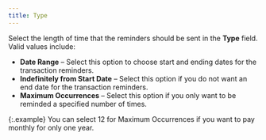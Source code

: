 ```yaml
---
title: Type
---
```



Select the length of time that the reminders should be sent  in the **Type** field. Valid values  include:

- **Date 
 Range** – Select this option to choose start and ending dates for  the transaction reminders.
- **Indefinitely 
 from Start Date** – Select this option if you do not want an end  date for the transaction reminders.
- **Maximum 
 Occurrences** – Select this option if you only want to be reminded  a specified number of times.



{:.example}
You can select 12 for Maximum Occurrences  if you want to pay monthly for only one year.
